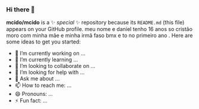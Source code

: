 ### Hi there 👋
**mcido/mcido** is a ✨ _special_ ✨ repository because its `README.md` (this file) appears on your GitHub profile.
meu nome e daniel tenho 16 anos so cristão moro com minha mãe e minha irmã faso bmx e to no primeiro ano .
Here are some ideas to get you started:

- 🔭 I’m currently working on ...
- 🌱 I’m currently learning ...
- 👯 I’m looking to collaborate on ...
- 🤔 I’m looking for help with ...
- 💬 Ask me about ...
- 📫 How to reach me: ...
- 😄 Pronouns: ...
- ⚡ Fun fact: ...
